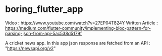 # boring_flutter_app

Video : https://www.youtube.com/watch?v=27EP04T824Y
Written Article : https://medium.com/flutter-community/implementing-bloc-pattern-for-parsing-json-from-api-5ac538d5179f

A cricket news app. In this app json response are fetched from an API : "https://newsapi.org/v2"

